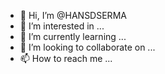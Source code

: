 - 👋 Hi, I’m @HANSDSERMA
- 👀 I’m interested in ...
- 🌱 I’m currently learning ...
- 💞️ I’m looking to collaborate on ...
- 📫 How to reach me ...

<!---
HANSDSERMA/HANSDSERMA is a ✨ special ✨ repository because its `README.md` (this file) appears on your GitHub profile.
You can click the Preview link to take a look at your changes.
--->
